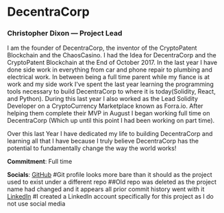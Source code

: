 # DecentraCorp

### Christopher Dixon — Project Lead

I am the founder of DecentraCorp, the inventor of the CryptoPatent Blockchain and the ChaosCasino. I had the Idea for DecentraCorp and the CryptoPatent Blockchain at the End of October 2017. In the last year I have done side work in everything from car and phone repair to plumbing and electrical work. In between being a full time parent while my fiance is at work and my side work I've spent the last year learning the programming tools necessary to build DecentraCorp to where it is today(Solidity, React, and Python). During this last year I also worked as the Lead Solidity Developer on a CryptoCurrency Marketplace known as Forra.io. After helping them complete their MVP in August I began working full time on DecentraCorp (Which up until this point I had been working on part time).

Over this last Year I have dedicated my life to building DecentraCorp and learning all that I have because I truly believe DecentraCorp has the potential to fundamentally change the way the world works!

**Commitment**: Full time

**Socials**:
[GitHub](https://github.com/stan36)
#Git profile looks more bare than it should as the project used to exist under a different repo
##Old repo was deleted as the project name had changed and it appears all prior commit history went with it
[LinkedIn](https://www.linkedin.com/in/christopher-dixon-a4a98174)
#I created a LinkedIn account specifically for this project as I do not use social media
